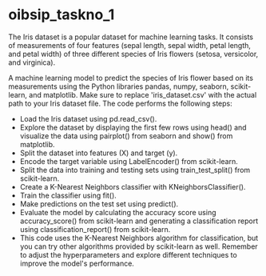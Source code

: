 # oibsip_taskno_1

The Iris dataset is a popular dataset for machine learning tasks. It consists of measurements of four features (sepal length, sepal width, petal length, and petal width) of three different species of Iris flowers (setosa, versicolor, and virginica).

A machine learning model to predict the species of Iris flower based on its measurements using the Python libraries pandas, numpy, seaborn, scikit-learn, and matplotlib.
Make sure to replace 'iris_dataset.csv' with the actual path to your Iris dataset file. The code performs the following steps:

- Load the Iris dataset using pd.read_csv().
- Explore the dataset by displaying the first few rows using head() and visualize the data using pairplot() from seaborn and show() from matplotlib.
- Split the dataset into features (X) and target (y).
- Encode the target variable using LabelEncoder() from scikit-learn.
- Split the data into training and testing sets using train_test_split() from scikit-learn.
- Create a K-Nearest Neighbors classifier with KNeighborsClassifier().
- Train the classifier using fit().
- Make predictions on the test set using predict().
- Evaluate the model by calculating the accuracy score using accuracy_score() from scikit-learn and generating a classification report using classification_report() from scikit-learn.
- This code uses the K-Nearest Neighbors algorithm for classification, but you can try other algorithms provided by scikit-learn as well. Remember to adjust the hyperparameters and explore different techniques to improve the model's performance.
